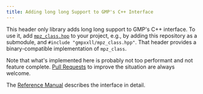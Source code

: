 ```yaml
---
title: Adding long long Support to GMP's C++ Interface
---
```


This header only library adds long long support to GMP's C++ interface. To use
it, add [`mpz_class.hpp`](generated/doc_mpz_class.md) to your project, e.g., by adding this repository as a
submodule, and `#include "gmpxxll/mpz_class.hpp"`. That header provides a binary-compatible implementation of `mpz_class`.

Note that what's implemented here is probably not too performant and not
feature complete. [Pull Requests](https://github.com/flatsurf/gmpxxll/pulls) to
improve the situation are always welcome.

The [Reference Manual](generated/doc_mpz_class.md) describes the interface in detail.
